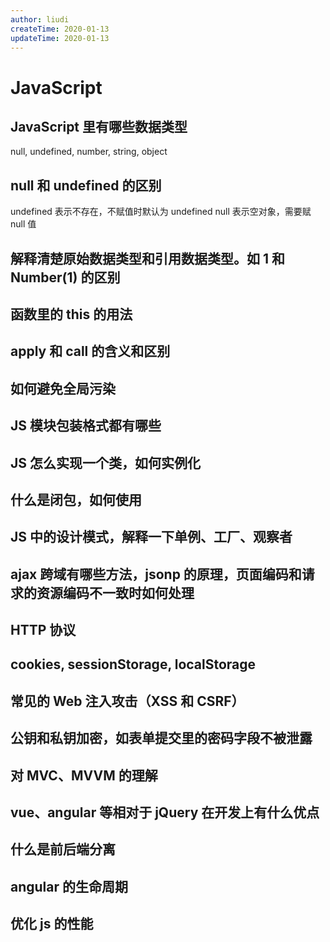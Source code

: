 ```yaml
---
author: liudi
createTime: 2020-01-13
updateTime: 2020-01-13
---
```


# JavaScript

## JavaScript 里有哪些数据类型

null, undefined, number, string, object

## null 和 undefined 的区别

undefined 表示不存在，不赋值时默认为 undefined
null 表示空对象，需要赋 null 值

## 解释清楚原始数据类型和引用数据类型。如 1 和 Number(1) 的区别

## 函数里的 this 的用法

## apply 和 call 的含义和区别

## 如何避免全局污染

## JS 模块包装格式都有哪些

## JS 怎么实现一个类，如何实例化

## 什么是闭包，如何使用

## JS 中的设计模式，解释一下单例、工厂、观察者

## ajax 跨域有哪些方法，jsonp 的原理，页面编码和请求的资源编码不一致时如何处理

## HTTP 协议

## cookies, sessionStorage, localStorage

## 常见的 Web 注入攻击（XSS 和 CSRF）

## 公钥和私钥加密，如表单提交里的密码字段不被泄露

## 对 MVC、MVVM 的理解

## vue、angular 等相对于 jQuery 在开发上有什么优点

## 什么是前后端分离

## angular 的生命周期

## 优化 js 的性能
